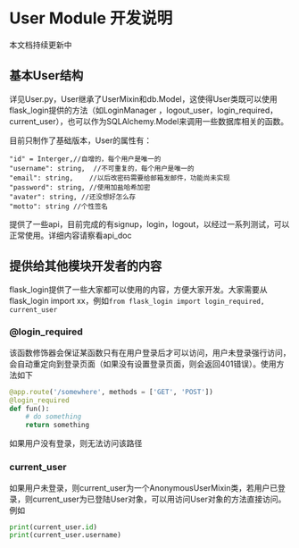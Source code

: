 # User Module 开发说明
本文档持续更新中
## 基本User结构
详见User.py，User继承了UserMixin和db.Model，这使得User类既可以使用flask_login提供的方法（如LoginManager ，logout_user，login_required，current_user），也可以作为SQLAlchemy.Model来调用一些数据库相关的函数。

目前只制作了基础版本，User的属性有：
```
"id" = Interger,//自增的，每个用户是唯一的
"username": string,  //不可重复的，每个用户是唯一的
"email": string,    //以后改密码需要给邮箱发邮件，功能尚未实现
"password": string, //使用加盐哈希加密
"avater": string, //还没想好怎么存
"motto": string //个性签名
```

提供了一些api，目前完成的有signup，login，logout，以经过一系列测试，可以正常使用。详细内容请察看api_doc

## 提供给其他模块开发者的内容
flask_login提供了一些大家都可以使用的内容，方便大家开发。大家需要从flask_login import xx，例如`from flask_login import login_required, current_user`
### @login_required
该函数修饰器会保证某函数只有在用户登录后才可以访问，用户未登录强行访问，会自动重定向到登录页面（如果没有设置登录页面，则会返回401错误）。使用方法如下
```python
@app.route('/somewhere', methods = ['GET', 'POST'])
@login_required
def fun():
    # do something
    return something
```
如果用户没有登录，则无法访问该路径

### current_user
如果用户未登录，则current_user为一个AnonymousUserMixin类，若用户已登录，则current_user为已登陆User对象，可以用访问User对象的方法直接访问。例如
```python
print(current_user.id)
print(current_user.username)
```
